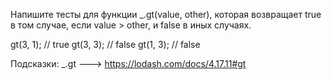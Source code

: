 Напишите тесты для функции _.gt(value, other),
которая возвращает true в том случае, если value > other, 
и false в иных случаях.

gt(3, 1); // true
gt(3, 3); // false
gt(1, 3); // false

Подсказки:
_.gt ---> https://lodash.com/docs/4.17.11#gt
